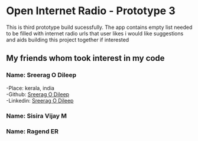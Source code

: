 # Open Internet Radio - Prototype 3

This is third prototype build sucessfully.
The app contains empty list needed to be filled with internet radio urls that user likes
i would like suggestions and aids building this project together if interested

## My friends whom took interest in my code

### Name: Sreerag O Dileep  
 -Place: kerala, india    
 -Github: [Sreerag O Dileep](https://github.com/Sreerag-O-Dileep)  
 -Linkedin: [Sreerag O Dileep](https://www.linkedin.com/in/sreerag-dileep)

### Name: Sisira Vijay M

### Name: Ragend ER
